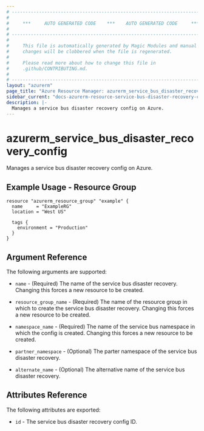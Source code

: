```yaml
---
# ----------------------------------------------------------------------------
#
#     ***     AUTO GENERATED CODE    ***    AUTO GENERATED CODE     ***
#
# ----------------------------------------------------------------------------
#
#     This file is automatically generated by Magic Modules and manual
#     changes will be clobbered when the file is regenerated.
#
#     Please read more about how to change this file in
#     .github/CONTRIBUTING.md.
#
# ----------------------------------------------------------------------------
layout: "azurerm"
page_title: "Azure Resource Manager: azurerm_service_bus_disaster_recovery_config"
sidebar_current: "docs-azurerm-resource-service-bus-disaster-recovery-config"
description: |-
  Manages a service bus disaster recovery config on Azure.
---
```


# azurerm_service_bus_disaster_recovery_config

Manages a service bus disaster recovery config on Azure.


## Example Usage - Resource Group


```hcl
resource "azurerm_resource_group" "example" {
  name     = "ExampleRG"
  location = "West US"

  tags {
    environment = "Production"
  }
}
```

## Argument Reference

The following arguments are supported:

* `name` - (Required) The name of the service bus disaster recovery. Changing this forces a new resource to be created.

* `resource_group_name` - (Required) The name of the resource group in which to create the service bus disaster recovery. Changing this forces a new resource to be created.

* `namespace_name` - (Required) The name of the service bus namespace in which the config is created. Changing this forces a new resource to be created.

* `partner_namespace` - (Optional) The parter namespace of the service bus disaster recovery.

* `alternate_name` - (Optional) The alternative name of the service bus disaster recovery.

## Attributes Reference

The following attributes are exported:

* `id` - The service bus disaster recovery config ID.
